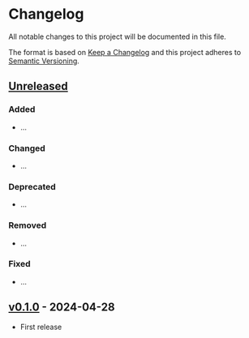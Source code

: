 # Changelog

All notable changes to this project will be documented in this file.

The format is based on [Keep a Changelog](http://keepachangelog.com/en/1.0.0/)
and this project adheres to [Semantic Versioning](http://semver.org/spec/v2.0.0.html).

## [Unreleased]

### Added

- ...

### Changed

- ...

### Deprecated

- ...

### Removed

- ...

### Fixed

- ...

## [v0.1.0] - 2024-04-28

- First release

[Unreleased]: <https://github.com/fiboa/fututre-extension/compare/v0.1.0...main>
[v0.1.0]: <https://github.com/fiboa/fututre-extension/tree/v0.1.0>
